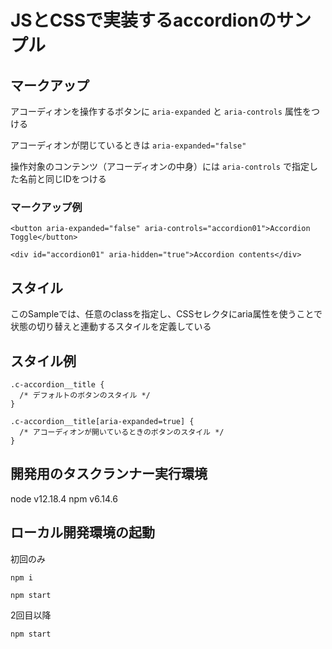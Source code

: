 # JSとCSSで実装するaccordionのサンプル

## マークアップ
アコーディオンを操作するボタンに `aria-expanded` と `aria-controls` 属性をつける

アコーディオンが閉じているときは `aria-expanded="false"`

操作対象のコンテンツ（アコーディオンの中身）には `aria-controls` で指定した名前と同じIDをつける

### マークアップ例

```
<button aria-expanded="false" aria-controls="accordion01">Accordion Toggle</button>

<div id="accordion01" aria-hidden="true">Accordion contents</div>
```

## スタイル
このSampleでは、任意のclassを指定し、CSSセレクタにaria属性を使うことで状態の切り替えと連動するスタイルを定義している

## スタイル例

```
.c-accordion__title {
  /* デフォルトのボタンのスタイル */
}

.c-accordion__title[aria-expanded=true] {
  /* アコーディオンが開いているときのボタンのスタイル */
}
```

## 開発用のタスクランナー実行環境
node v12.18.4
npm v6.14.6

## ローカル開発環境の起動

初回のみ
```
npm i
```

```
npm start
```

2回目以降

```
npm start
```

